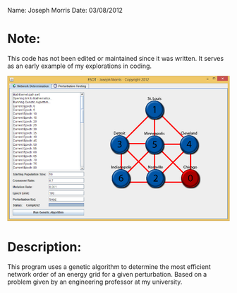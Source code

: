 Name: Joseph Morris
Date: 03/08/2012

# Note:
This code has not been edited or maintained since it was written. It serves as an early example of my explorations in coding.

![Screenshot](Screenshot.jpg "Screenshot of the program")

# Description:
This program uses a genetic algorithm to determine the most efficient network order of an energy grid for a given perturbation. Based on a problem given by an engineering professor at my university.
